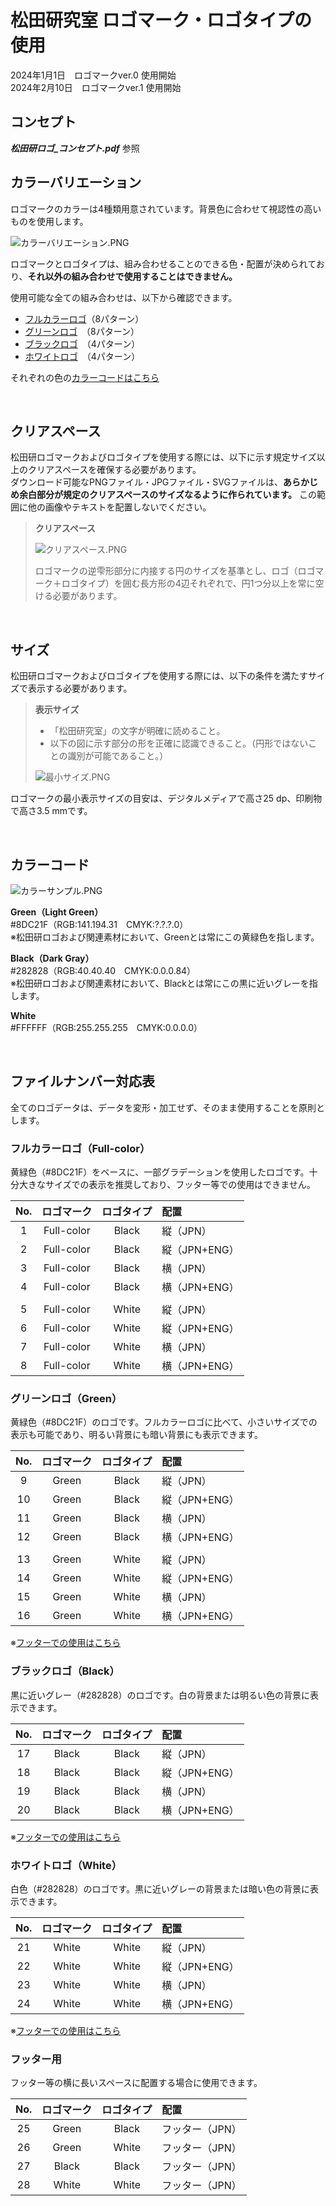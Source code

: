 # 松田研究室 ロゴマーク・ロゴタイプの使用

2024年1月1日　ロゴマークver.0 使用開始  
2024年2月10日　ロゴマークver.1 使用開始
<br>

## コンセプト
***松田研ロゴ_コンセプト.pdf*** 参照

## カラーバリエーション

ロゴマークのカラーは4種類用意されています。背景色に合わせて視認性の高いものを使用します。  

![カラーバリエーション.PNG](https://dl.dropboxusercontent.com/scl/fi/rxxmzlaama0v5mp8fcwws/.png?rlkey=j47lm51upgm78xukubo0e93gi&dl=0)  

ロゴマークとロゴタイプは、組み合わせることのできる色・配置が決められており、**それ以外の組み合わせで使用することはできません。**  

使用可能な全ての組み合わせは、以下から確認できます。  

- [フルカラーロゴ](#フルカラーロゴfull-color)（8パターン）
- [グリーンロゴ](#グリーンロゴgreen)　（8パターン）
- [ブラックロゴ](#ブラックロゴblack)　（4パターン）
- [ホワイトロゴ](#ホワイトロゴwhite)　（4パターン）

それぞれの色の[カラーコードはこちら](#カラーコード) 

<br>

## クリアスペース

松田研ロゴマークおよびロゴタイプを使用する際には、以下に示す規定サイズ以上のクリアスペースを確保する必要があります。  
ダウンロード可能なPNGファイル・JPGファイル・SVGファイルは、**あらかじめ余白部分が規定のクリアスペースのサイズなるように作られています。**
この範囲に他の画像やテキストを配置しないでください。

> **クリアスペース**  
>   
> ![クリアスペース.PNG](https://dl.dropboxusercontent.com/scl/fi/87l4fywgaiofgjrromoxv/.png?rlkey=h8d3dvgtdle13c8iyo3u1v25w&dl=0)
>
> ロゴマークの逆雫形部分に内接する円のサイズを基準とし、ロゴ（ロゴマーク＋ロゴタイプ）を囲む長方形の4辺それぞれで、円1つ分以上を常に空ける必要があります。

<br>

## サイズ

松田研ロゴマークおよびロゴタイプを使用する際には、以下の条件を満たすサイズで表示する必要があります。

> **表示サイズ**  
>- 「松田研究室」の文字が明確に読めること。
>- 以下の図に示す部分の形を正確に認識できること。（円形ではないことの識別が可能であること。）  
>  
> ![最小サイズ.PNG](https://dl.dropboxusercontent.com/scl/fi/n7cdzo03ay3uy346pz4qk/.png?rlkey=ljyrvu0av8n7s62fv5gagmvfh&dl=0)
>  
  
ロゴマークの最小表示サイズの目安は、デジタルメディアで高さ25 dp、印刷物で高さ3.5 mmです。

<br>

## カラーコード

![カラーサンプル.PNG](https://dl.dropboxusercontent.com/scl/fi/19rhkntzwsr3if3l3uqr1/.png?rlkey=5c4zdcttpsr0vorji6db4goat&dl=0)

**Green（Light Green）**  
#8DC21F（RGB:141.194.31　CMYK:?.?.?.0）  
※松田研ロゴおよび関連素材において、Greenとは常にこの黄緑色を指します。

**Black（Dark Gray）**  
#282828（RGB:40.40.40　CMYK:0.0.0.84）  
※松田研ロゴおよび関連素材において、Blackとは常にこの黒に近いグレーを指します。

**White**  
#FFFFFF（RGB:255.255.255　CMYK:0.0.0.0）

<br>

## ファイルナンバー対応表

全てのロゴデータは、データを変形・加工せず、そのまま使用することを原則とします。

### フルカラーロゴ（Full-color）

黄緑色（#8DC21F）をベースに、一部グラデーションを使用したロゴです。十分大きなサイズでの表示を推奨しており、フッター等での使用はできません。

| **No.** |  **ロゴマーク**  |   **ロゴタイプ**   |  **配置**        |
|:-------:|:--------------:|:----------------:|:-----------------|
| 1       | Full-color     | Black            | 縦（JPN）         |
| 2       | Full-color     | Black            | 縦（JPN+ENG）     |
| 3       | Full-color     | Black            | 横（JPN）         |
| 4       | Full-color     | Black            | 横（JPN+ENG）     |
|         |                |                  |                  |
| 5       | Full-color     | White            | 縦（JPN）         |
| 6       | Full-color     | White            | 縦（JPN+ENG）     |
| 7       | Full-color     | White            | 横（JPN）         |
| 8       | Full-color     | White            | 横（JPN+ENG）     |

### グリーンロゴ（Green）

黄緑色（#8DC21F）のロゴです。フルカラーロゴに比べて、小さいサイズでの表示も可能であり、明るい背景にも暗い背景にも表示できます。

| **No.** |  **ロゴマーク**  |   **ロゴタイプ**   |  **配置**        |
|:-------:|:--------------:|:----------------:|:-----------------|
| 9       | Green          | Black            | 縦（JPN）         |
| 10      | Green          | Black            | 縦（JPN+ENG）     |
| 11      | Green          | Black            | 横（JPN）         |
| 12      | Green          | Black            | 横（JPN+ENG）     |
|         |                |                  |                  |
| 13      | Green          | White            | 縦（JPN）         |
| 14      | Green          | White            | 縦（JPN+ENG）     |
| 15      | Green          | White            | 横（JPN）         |
| 16      | Green          | White            | 横（JPN+ENG）     |

※[フッターでの使用はこちら](#フッター用)

### ブラックロゴ（Black）

黒に近いグレー（#282828）のロゴです。白の背景または明るい色の背景に表示できます。

| **No.** |  **ロゴマーク**  |   **ロゴタイプ**   |  **配置**        |
|:-------:|:--------------:|:----------------:|:-----------------|
| 17      | Black          | Black            | 縦（JPN）         |
| 18      | Black          | Black            | 縦（JPN+ENG）     |
| 19      | Black          | Black            | 横（JPN）         |
| 20      | Black          | Black            | 横（JPN+ENG）     |

※[フッターでの使用はこちら](#フッター用)

### ホワイトロゴ（White）

白色（#282828）のロゴです。黒に近いグレーの背景または暗い色の背景に表示できます。

| **No.** |  **ロゴマーク**  |   **ロゴタイプ**   |  **配置**        |
|:-------:|:--------------:|:----------------:|:-----------------|
| 21      | White          | White            | 縦（JPN）         |
| 22      | White          | White            | 縦（JPN+ENG）     |
| 23      | White          | White            | 横（JPN）         |
| 24      | White          | White            | 横（JPN+ENG）     |

※[フッターでの使用はこちら](#フッター用)

### フッター用
フッター等の横に長いスペースに配置する場合に使用できます。

| **No.** |  **ロゴマーク**  |   **ロゴタイプ**   |  **配置**        |
|:-------:|:--------------:|:----------------:|:-----------------|
| 25      | Green          | Black            | フッター（JPN）    |
| 26      | Green          | White            | フッター（JPN）    |
| 27      | Black          | Black            | フッター（JPN）    |
| 28      | White          | White            | フッター（JPN）    |